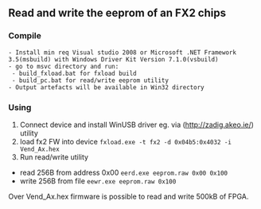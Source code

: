 ## Read and write the eeprom of an FX2 chips

### Compile
```
- Install min req Visual studio 2008 or Microsoft .NET Framework 3.5(msbuild) with Windows Driver Kit Version 7.1.0(vsbuild)
- go to msvc directory and run:
 - build_fxload.bat for fxload build
 - build_pc.bat for read/write eeprom utility
- Output artefacts will be available in Win32 directory
```

### Using
1. Connect device and install WinUSB driver eg. via (http://zadig.akeo.ie/) utility
2. load fx2 FW into device
`fxload.exe -t fx2 -d 0x04b5:0x4032 -i Vend_Ax.hex`
3. Run read/write utility
  * read 256B from address 0x00 `eerd.exe eeprom.raw 0x00 0x100`
  * write 256B from file `eewr.exe eeprom.raw 0x100`

Over Vend_Ax.hex firmware is possible to read and write 500kB of FPGA.
